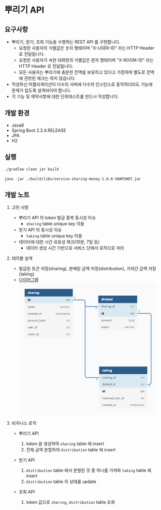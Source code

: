 # 뿌리기 API

## 요구사항
   - 뿌리기, 받기, 조회 기능을 수행하는 REST API 를 구현합니다.
        * 요청한 사용자의 식별값은 숫자 형태이며 "X-USER-ID" 라는 HTTP Header 로 전달됩니다.
        * 요청한 사용자가 속한 대화방의 식별값은 문자 형태이며 "X-ROOM-ID" 라는
        HTTP Header 로 전달됩니다.
        * 모든 사용자는 뿌리기에 충분한 잔액을 보유하고 있다고 가정하여 별도로 잔액에 관련된 체크는 하지 않습니다.
   -  작성하신 어플리케이션이 다수의 서버에 다수의 인스턴스로 동작하더라도 기능에 문제가 없도록 설계되어야 합니다.
   - 각 기능 및 제약사항에 대한 단위테스트를 반드시 작성합니다.

## 개발 환경
   - Java8
   - Spring Boot 2.3.4.RELEASE
   - JPA
   - H2
   
## 실행
```shell script
./gradlew clean jar build

java -jar ./build/libs/service-sharing-money-1.0.0-SNAPSHOT.jar
```

## 개발 노트
1. 고민 사항
    - 뿌리기 API 의 token 발급 중복 동시성 이슈
        * ```sharing``` table unique key 이용
    - 받기 API 의 동시성 이슈
        * ```taking``` table unique key 이용
    - 데이터에 대한 시간 유효성 체크(10분, 7일 등)
        * 데이터 생성 시간 기반으로 서비스 단에서 로직으로 처리
    
2. 테이블 설계
    - 발급된 토큰 저장(sharing), 분배된 금액 저장(distribution), 가져간 금액 저장(taking)
    - [다이어그램](https://dbdiagram.io/d/5f7f206c3a78976d7b76e1e5)  
    ![ERD](./SHARING-ERD.png)
    
3. 비지니스 로직
    - 뿌리기 API
        1. token 을 생성하여 ```sharing``` table 에 insert
        2. 전체 금액 분할하여 ```distribution``` table 에 insert
        
    - 받기 API
        1. ```distribution``` table 에서 분할된 것 중 하나를 가져와 ```taking``` table 에 insert
        2. ```distribution``` table 의 상태를 update
    
    - 조회 API
        1. token 값으로 ```sharing```,  ```distribution``` table 조회
    